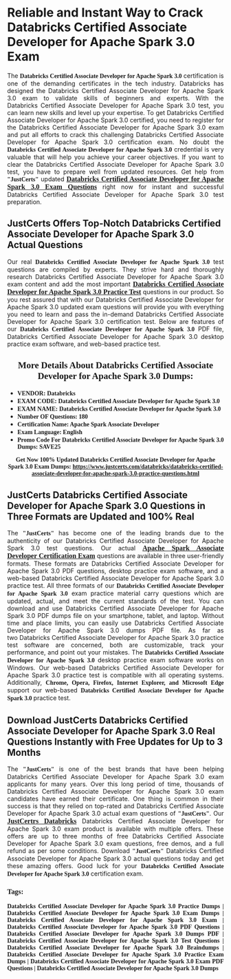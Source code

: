 <h1><strong>Reliable and Instant Way to Crack Databricks&nbsp;Certified Associate Developer for Apache Spark 3.0 Exam</strong></h1>

<p style="text-align: justify;">The <span style="font-family:Georgia,serif;"><strong>Databricks&nbsp;Certified Associate Developer for Apache Spark 3.0</strong></span> certification is one of the demanding certificates in the tech industry. Databricks has designed the Databricks&nbsp;Certified Associate Developer for Apache Spark 3.0 exam to validate skills of beginners and experts. With the Databricks&nbsp;Certified Associate Developer for Apache Spark 3.0 test, you can learn new skills and level up your expertise. To get Databricks&nbsp;Certified Associate Developer for Apache Spark 3.0 certified, you need to register for the Databricks&nbsp;Certified Associate Developer for Apache Spark 3.0 exam and put all efforts to crack this challenging Databricks&nbsp;Certified Associate Developer for Apache Spark 3.0 certification exam. No doubt the <span style="font-family:Georgia,serif;"><strong> Databricks&nbsp;Certified Associate Developer for Apache Spark 3.0</strong></span> credential is very valuable that will help you achieve your career objectives. If you want to clear the Databricks&nbsp;Certified Associate Developer for Apache Spark 3.0 test, you have to prepare well from updated resources. Get help from <span style="font-size:14px;"><span style="font-family:Georgia,serif;"><strong>&quot;JustCerts&quot;</strong></span></span> updated&nbsp;<a href="https://www.justcerts.com/databricks/databricks-certified-associate-developer-for-apache-spark-3.0-practice-questions.html"><span style="font-size:16px;"><span style="font-family:Georgia,serif;"><strong>Databricks&nbsp;Certified Associate Developer for Apache Spark 3.0 Exam Questions</strong></span></span></a> right now for instant and successful Databricks&nbsp;Certified Associate Developer for Apache Spark 3.0 test preparation.</p>

<h2><strong>JustCerts Offers Top-Notch Databricks&nbsp;Certified Associate Developer for Apache Spark 3.0 Actual Questions&nbsp;</strong></h2>

<p style="text-align: justify;">Our real <span style="font-family:Georgia,serif;"><strong>Databricks&nbsp;Certified Associate Developer for Apache Spark 3.0</strong></span> test questions are compiled by experts. They strive hard and thoroughly research Databricks&nbsp;Certified Associate Developer for Apache Spark 3.0 exam content and add the most important&nbsp;<a href="https://www.justcerts.com/databricks/databricks-certified-associate-developer-for-apache-spark-3.0-practice-questions.html"><span style="font-size:16px;"><span style="font-family:Georgia,serif;"><strong>Databricks&nbsp;Certified Associate Developer for Apache Spark 3.0 Practice Test</strong></span></span></a> questions in our product. So you rest assured that with our Databricks&nbsp;Certified Associate Developer for Apache Spark 3.0 updated exam questions will provide you with everything you need to learn and pass the in-demand Databricks&nbsp;Certified Associate Developer for Apache Spark 3.0 certification test. Below are features of our<span style="font-family:Georgia,serif;"><strong>&nbsp;Databricks&nbsp;Certified Associate Developer for Apache Spark 3.0</strong></span> PDF file, Databricks&nbsp;Certified Associate Developer for Apache Spark 3.0 desktop practice exam software, and web-based practice test.</p>

<h2 style="text-align: center;"><strong><span style="font-family:Georgia,serif;">More Details About Databricks&nbsp;Certified Associate Developer for Apache Spark 3.0 Dumps:</span></strong></h2>

<ul>
	<li style="text-align: justify;"><span style="font-size:14px;"><span style="font-family:Georgia,serif;"><strong>VENDOR: Databricks</strong></span></span></li>
	<li style="text-align: justify;"><span style="font-size:14px;"><span style="font-family:Georgia,serif;"><strong>EXAM CODE: Databricks&nbsp;Certified Associate Developer for Apache Spark 3.0</strong></span></span></li>
	<li style="text-align: justify;"><span style="font-size:14px;"><span style="font-family:Georgia,serif;"><strong>EXAM NAME: Databricks Certified Associate Developer for Apache Spark 3.0</strong></span></span></li>
	<li style="text-align: justify;"><span style="font-size:14px;"><span style="font-family:Georgia,serif;"><strong>Number OF Questions: 180</strong></span></span></li>
	<li style="text-align: justify;"><span style="font-size:14px;"><span style="font-family:Georgia,serif;"><strong>Certification Name: Apache Spark Associate Developer</strong></span></span></li>
	<li style="text-align: justify;"><span style="font-size:14px;"><span style="font-family:Georgia,serif;"><strong>Exam Language: English</strong></span></span></li>
	<li style="text-align: justify;"><span style="font-size:14px;"><span style="font-family:Georgia,serif;"><strong>Promo Code For Databricks&nbsp;Certified Associate Developer for Apache Spark 3.0 Dumps: SAVE25</strong></span></span></li>
</ul>

<p style="text-align: center;"><strong><span style="font-family:Georgia,serif;"><span style="font-size:14px;">Get Now 100% Updated Databricks&nbsp;Certified Associate Developer for Apache Spark 3.0 Exam Dumps:</span> <a href="https://www.justcerts.com/databricks/databricks-certified-associate-developer-for-apache-spark-3.0-practice-questions.html">https://www.justcerts.com/databricks/databricks-certified-associate-developer-for-apache-spark-3.0-practice-questions.html</a></span></strong></p>

<h2><strong>JustCerts Databricks&nbsp;Certified Associate Developer for Apache Spark 3.0 Questions in Three Formats are Updated and 100% Real</strong></h2>

<p style="text-align: justify;">The <span style="font-size:14px;"><span style="font-family:Georgia,serif;"><strong>&quot;JustCerts&quot;</strong></span></span> has become one of the leading brands due to the authenticity of our Databricks&nbsp;Certified Associate Developer for Apache Spark 3.0 test questions. Our actual <a href="https://www.justcerts.com/databricks/apache-spark-associate-developer-certification-exams.html"><span style="font-size:16px;"><span style="font-family:Georgia,serif;"><strong>Apache Spark Associate Developer&nbsp;Certification Exam</strong></span></span></a> questions are available in three user-friendly formats. These formats are Databricks&nbsp;Certified Associate Developer for Apache Spark 3.0 PDF questions, desktop practice exam software, and a web-based Databricks&nbsp;Certified Associate Developer for Apache Spark 3.0 practice test. All three formats of our <strong><span style="font-family:Georgia,serif;"> Databricks&nbsp;Certified Associate Developer for Apache Spark 3.0</span></strong> exam practice material carry questions which are updated, actual, and meet the current standards of the test. You can download and use Databricks&nbsp;Certified Associate Developer for Apache Spark 3.0 PDF dumps file on your smartphone, tablet, and laptop. Without time and place limits, you can easily use Databricks&nbsp;Certified Associate Developer for Apache Spark 3.0 dumps PDF file. As far as two&nbsp;Databricks&nbsp;Certified Associate Developer for Apache Spark 3.0 practice test software are concerned, both are customizable, track your performance, and point out your mistakes. The <span style="font-family:Georgia,serif;"><strong>Databricks&nbsp;Certified Associate Developer for Apache Spark 3.0</strong></span> desktop practice exam software works on Windows. Our web-based Databricks&nbsp;Certified Associate Developer for Apache Spark 3.0 practice test is compatible with all operating systems. Additionally, <span style="font-family:Georgia,serif;"><strong>Chrome, Opera, Firefox, Internet Explorer, and Microsoft Edge</strong></span> support our web-based <span style="font-family:Georgia,serif;"><strong>Databricks&nbsp;Certified Associate Developer for Apache Spark 3.0 </strong></span> practice test.</p>

<h2><strong>Download JustCerts Databricks&nbsp;Certified Associate Developer for Apache Spark 3.0 Real Questions Instantly with Free Updates for Up to 3 Months</strong></h2>

<p style="text-align: justify;">The <span style="font-family:Georgia,serif;"><span style="font-size:14px;"><strong>&quot;JustCerts&quot;</strong></span></span> is one of the best brands that have been helping Databricks&nbsp;Certified Associate Developer for Apache Spark 3.0 exam applicants for many years. Over this long period of time, thousands of Databricks&nbsp;Certified Associate Developer for Apache Spark 3.0 exam candidates have earned their certificate. One thing is common in their success is that they relied on top-rated and&nbsp;Databricks&nbsp;Certified Associate Developer for Apache Spark 3.0 actual exam questions of <span style="font-family:Georgia,serif;"><span style="font-size:14px;"><strong>&quot;JustCerts&quot;</strong></span></span>. Our <a href="https://www.justcerts.com/databricks-certification-exams.html"><span style="font-size:16px;"><span style="font-family:Georgia,serif;"><strong>JustCertrs Databricks</strong></span></span></a> Databricks&nbsp;Certified Associate Developer for Apache Spark 3.0 exam product is available with multiple offers. These offers are up to three months of free&nbsp;Databricks&nbsp;Certified Associate Developer for Apache Spark 3.0 exam questions, free demos, and a full refund as per some conditions. Download <span style="font-family:Georgia,serif;"><span style="font-size:14px;"><strong>&quot;JustCerts&quot;</strong></span></span> Databricks&nbsp;Certified Associate Developer for Apache Spark 3.0 actual questions today and get these amazing offers. Good luck for your <span style="font-family:Georgia,serif;"><strong>Databricks&nbsp;Certified Associate Developer for Apache Spark 3.0</strong></span> certification exam.</p>

<h3 style="text-align: justify;"><span style="font-family:Georgia,serif;"><strong>Tags:</strong></span></h3>

<p style="text-align: justify;"><span style="font-family:Georgia,serif;"><strong>Databricks&nbsp;Certified Associate Developer for Apache Spark 3.0 Practice Dumps | Databricks&nbsp;Certified Associate Developer for Apache Spark 3.0 Exam Dumps | Databricks&nbsp;Certified Associate Developer for Apache Spark 3.0 Exam | Databricks&nbsp;Certified Associate Developer for Apache Spark 3.0 PDF Questions | Databricks&nbsp;Certified Associate Developer for Apache Spark 3.0 Dumps PDF | Databricks&nbsp;Certified Associate Developer for Apache Spark 3.0 Test Questions | Databricks&nbsp;Certified Associate Developer for Apache Spark 3.0 Braindumps | Databricks&nbsp;Certified Associate Developer for Apache Spark 3.0 Practice Exam Dumps | Databricks&nbsp;Certified Associate Developer for Apache Spark 3.0 Exam PDF Questions | Databricks&nbsp;Certified Associate Developer for Apache Spark 3.0 Dumps</strong></span></p>
